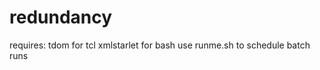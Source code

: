 redundancy
==========
requires:
tdom for tcl
xmlstarlet for bash
use runme.sh to schedule batch runs
